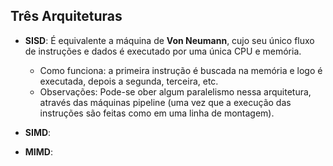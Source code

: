 ## Três Arquiteturas

 * **SISD**: É equivalente a máquina de **Von Neumann**, cujo seu único fluxo de instruções e dados é executado por uma única CPU e memória.
    * Como funciona: a primeira instrução é buscada na memória e logo é executada, depois a segunda, terceira, etc. 
    * Observações: Pode-se ober algum paralelismo nessa arquitetura, através das máquinas pipeline (uma vez que a execução das instruções são feitas como em uma linha de montagem).
    
 * **SIMD**: 
 * **MIMD**: